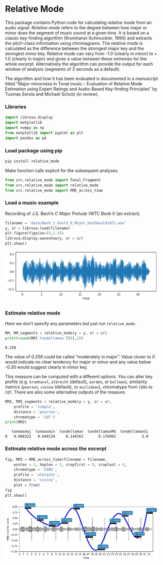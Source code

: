 # Relative Mode

This package contains Python code for calculating _relative mode_ from an audio
signal. _Relative mode_ refers to the degree between how major or minor does
the segment of music sound at a given time. It is based on a classic
key-finding algorithm (Krumhansl-Schmuckler, 1990) and extracts the
pitch-class information using chromagrams. The relative mode is
calculated as the difference between the strongest major key and the
strongest minor key. Relative mode can vary from -1.0 (clearly in minor)
to + 1.0 (clearly in major) and gives a value between these extremes for the whole excerpt. Alternatively the algorithm can provide the output for each window of analysis (segments of 3 seconds as a default).

The algorithm and how it has been evaluated is documented in a
manuscript titled “Major-minorness in Tonal music – Evaluation of
Relative Mode Estimation using Expert Ratings and Audio-Based
Key-finding Principles” by Tuomas Eerola and Michael Schutz (in review).

### Libraries

``` python
import librosa.display
import matplotlib
import numpy as np
from matplotlib import pyplot as plt
import pandas as pd
```

### Load package using pip

``` python
pip install relative_mode
```

Make function calls explicit for the subsequent analyses.

``` python
from src.relative_mode import Tonal_Fragment
from src.relative_mode import relative_mode
from src.relative_mode import RME_across_time
```

### Load a music example

Recording of J.S. Bach’s *C Major Prelude* (WTC Book I) (an extract).

``` python
filename = 'data/Bach_1_Gould_0_Major_bachGould1971.wav'
y, sr = librosa.load(filename)
plt.figure(figsize=(9,2.5))
librosa.display.waveshow(y, sr = sr)
plt.show()
```

<img src="README_files/figure-commonmark/fig-waveform-output-1.png"
id="fig-waveform" alt="Figure 1: Waveform of the C Major Prelude." />

### Estimate relative mode

Here we don’t specify any parameters but just run `relative_mode`.

``` python
RM, RM_segments = relative_mode(y = y, sr = sr)
print(round(RM['tondeltamax'][0],3))
```

    0.258

The value of *0.258* could be called “moderately in major”. Value closer
to 0 would indicate no clear tendency for major or minor and any value
below -0.30 would suggest clearly in minor key.

This measure can be computed with a different options. You can alter key
profile (e.g. `krumhansl`, `albrecht` (default), `aarden`, or
`bellman`), similarity metrics (`pearson`, `cosine` (default), or
`euclidean`), chromatype from `CENS` to `CQT`. There are also some
alternative outputs of the measure.

``` python
RM2, RM2_segments = relative_mode(y = y, sr = sr, 
    profile = 'simple', 
    distance = 'pearson', 
    chromatype = 'CQT')
print(RM2)
```

       tonmaxmaj  tonmaxmin  tondeltamax  tondeltamaxMd  tondeltamaxSi
    0   0.688322   0.640134     0.144563       0.176965            3.0

### Estimate relative mode across the excerpt

``` python
fig, RM3 = RME_across_time(filename = filename, 
    winlen = 3, hoplen = 3, cropfirst = 0, croplast = 0, 
    chromatype = 'CENS', 
    profile = 'albrecht',
    distance = 'cosine',
    plot = True)
fig
plt.show()
```

<img src="README_files/figure-commonmark/fig-continuous-output-1.png"
id="fig-continuous" alt="Figure 2: Relative mode across time." />
